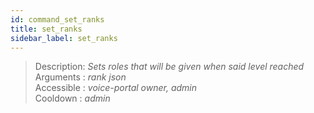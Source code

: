 ```yaml
---
id: command_set_ranks
title: set_ranks
sidebar_label: set_ranks
---
```


> Description: _Sets roles that will be given when said level reached_<br />
> Arguments  : _rank json_<br />
> Accessible : _voice-portal owner, admin_<br />
> Cooldown   : _admin_<br />
